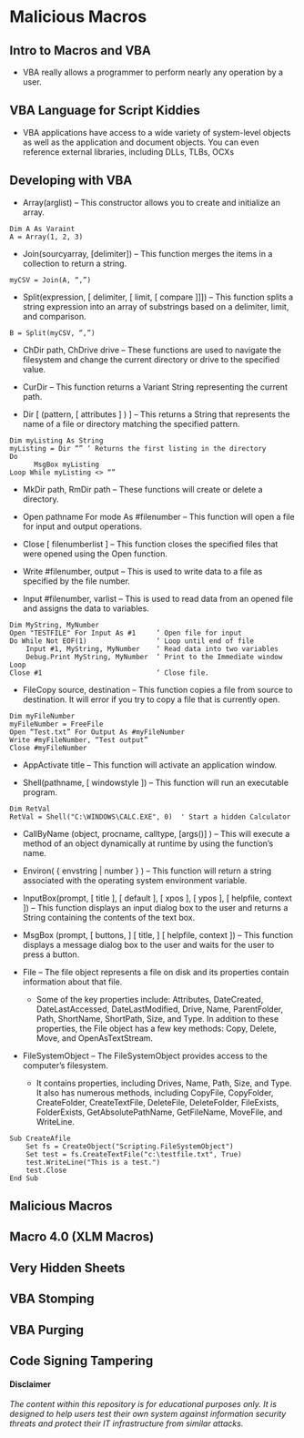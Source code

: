 # Malicious Macros

## Intro to Macros and VBA

- VBA really allows a programmer to perform nearly any operation by a user.

## VBA Language for Script Kiddies

- VBA applications have access to a wide variety of system-level objects as well as the application and document objects. You can even reference external libraries, including DLLs, TLBs, OCXs

## Developing with VBA

- Array(arglist) – This constructor allows you to create and initialize an array. 

```
Dim A As Varaint
A = Array(1, 2, 3)
```

- Join(sourcyarray, [delimiter]) – This function merges the items in a collection to return a string.

```
myCSV = Join(A, “,”)
```

- Split(expression, [ delimiter, [ limit, [ compare ]]]) – This function splits a string expression into an array of substrings based on a delimiter, limit, and comparison.

```
B = Split(myCSV, “,”)
```

- ChDir path, ChDrive drive – These functions are used to navigate the filesystem and change the current directory or drive to the specified value.

- CurDir – This function returns a Variant String representing the current path.

- Dir [ (pattern, [ attributes ] ) ] – This returns a String that represents the name of a file or directory matching the specified pattern.

```
Dim myListing As String
myListing = Dir “” ‘ Returns the first listing in the directory
Do
      MsgBox myListing
Loop While myListing <> “”
```

- MkDir path, RmDir path – These functions will create or delete a directory.

- Open pathname For mode As #filenumber – This function will open a file for input and output operations.

- Close [ filenumberlist ] – This function closes the specified files that were opened using the Open function.

- Write #filenumber, output – This is used to write data to a file as specified by the file number.

- Input #filenumber, varlist – This is used to read data from an opened file and assigns the data to variables.

```
Dim MyString, MyNumber
Open "TESTFILE" For Input As #1     ‘ Open file for input
Do While Not EOF(1)                 ‘ Loop until end of file
    Input #1, MyString, MyNumber    ‘ Read data into two variables
    Debug.Print MyString, MyNumber  ‘ Print to the Immediate window
Loop
Close #1                            ‘ Close file.
```

- FileCopy source, destination – This function copies a file from source to destination. It will error if you try to copy a file that is currently open.

```
Dim myFileNumber
myFileNumber = FreeFile
Open “Test.txt” For Output As #myFileNumber
Write #myFileNumber, “Test output”
Close #myFileNumber
```

- AppActivate title – This function will activate an application window.

- Shell(pathname, [ windowstyle ]) – This function will run an executable program. 

```
Dim RetVal
RetVal = Shell("C:\WINDOWS\CALC.EXE", 0)  ' Start a hidden Calculator
```

- CallByName (object, procname, calltype, [args()] ) – This will execute a method of an object dynamically at runtime by using the function’s name.

- Environ( { envstring | number } ) – This function will return a string associated with the operating system environment variable.

- InputBox(prompt, [ title ], [ default ], [ xpos ], [ ypos ], [ helpfile, context ]) – This function displays an input dialog box to the user and returns a String containing the contents of the text box.

- MsgBox (prompt, [ buttons, ] [ title, ] [ helpfile, context ]) – This function displays a message dialog box to the user and waits for the user to press a button. 

- File – The file object represents a file on disk and its properties contain information about that file.
	- Some of the key properties include: Attributes, DateCreated, DateLastAccessed, DateLastModified, Drive, Name, ParentFolder, Path, ShortName, ShortPath, Size, and Type. In addition to these properties, the File object has a few key methods: Copy, Delete, Move, and OpenAsTextStream.

- FileSystemObject – The FileSystemObject provides access to the computer’s filesystem.
	- It contains properties, including Drives, Name, Path, Size, and Type. It also has numerous methods, including CopyFile, CopyFolder, CreateFolder, CreateTextFile, DeleteFile, DeleteFolder, FileExists, FolderExists, GetAbsolutePathName, GetFileName, MoveFile, and WriteLine.

```
Sub CreateAfile
    Set fs = CreateObject("Scripting.FileSystemObject")
    Set test = fs.CreateTextFile("c:\testfile.txt", True)
    test.WriteLine("This is a test.")
    test.Close
End Sub
```

## Malicious Macros

## Macro 4.0 (XLM Macros)

## Very Hidden Sheets

## VBA Stomping

## VBA Purging

## Code Signing Tampering

#### Disclaimer
*The content within this repository is for educational purposes only. It is designed to help users test their own system against information security threats and protect their IT infrastructure from similar attacks.*
